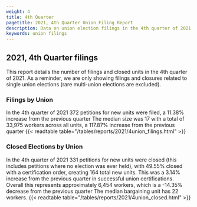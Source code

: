 ```yaml
---
weight: 4
title: 4th Quarter
pagetitle: 2021, 4th Quarter Union Filing Report
description: Data on union election filings in the 4th quarter of 2021
keywords: union filings
---
```


## 2021, 4th Quarter filings

This report details the number of filings and closed units in the 4th quarter of 2021. As a reminder, we are only showing filings and closures related to single union elections (rare multi-union elections are excluded).

### Filings by Union
In the 4th quarter of 2021 372 petitions for new units were filed, a 11.38% increase from the previous quarter The median size was 17 with a total of 33,975 workers across all units, a 117.87% increase from the previous quarter
{{< readtable table="/tables/reports/2021/4union_filings.html" >}}

### Closed Elections by Union
In the 4th quarter of 2021 331 petitions for new units were closed (this includes petitions where no election was ever held), with 49.55% closed with a certification order, creating 164 total new units. This was a 3.14% increase from the previous quarter in successful union certifications. Overall this represents approximately 6,454 workers, which is a -14.35% decrease from the previous quarter The median bargaining unit has 22 workers.
{{< readtable table="/tables/reports/2021/4union_closed.html" >}}
